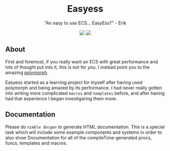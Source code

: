 <h1 align="center">Easyess</h1>
<p align="center">"An easy to use ECS... EasyEss?" - Erik</p>
<p align="center">
  <img src="https://github.com/EriKWDev/easyess/actions/workflows/unittests.yaml/badge.svg?branch=main">
  <img src="https://github.com/EriKWDev/easyess/actions/workflows/unittests_devel.yaml/badge.svg?branch=main">
</p>

## About
First and foremost, if you really want an ECS with great performance
and lots of thought put into it, this is not for you. I instead point
you to the amazing [polymorph](https://github.com/rlipsc/polymorph).

Easyess started as a learning project for myself after having used polymorph
and being amazed by its performance. I had never really gotten into writing
more complicated `macros` and `templates` before, and after having had that
experience I began investigaring them more.

## Documentation
Please do `nimble docgen` to generate HTML documentation.
This is a special task which will include some example
components and systems in order to also show Documentation
for all of the compileTime-generated procs, funcs, templates and macros.
